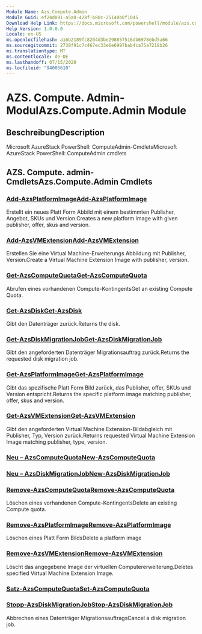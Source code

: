 ```yaml
---
Module Name: Azs.Compute.Admin
Module Guid: ef24d091-a5a0-428f-b80c-25140b0f1045
Download Help Link: https://docs.microsoft.com/powershell/module/azs.compute.admin
Help Version: 1.0.0.0
Locale: en-US
ms.openlocfilehash: a16b2189fc8204d3be298857516db6978ebd5a66
ms.sourcegitcommit: 2738f91c7c467ec33e6e6997bab4ca75a7218b26
ms.translationtype: MT
ms.contentlocale: de-DE
ms.lasthandoff: 07/15/2020
ms.locfileid: "94005610"
---
```

# <span data-ttu-id="1bf2f-101">AZS. Compute. Admin-Modul</span><span class="sxs-lookup"><span data-stu-id="1bf2f-101">Azs.Compute.Admin Module</span></span>
## <span data-ttu-id="1bf2f-102">Beschreibung</span><span class="sxs-lookup"><span data-stu-id="1bf2f-102">Description</span></span>
<span data-ttu-id="1bf2f-103">Microsoft AzureStack PowerShell: ComputeAdmin-Cmdlets</span><span class="sxs-lookup"><span data-stu-id="1bf2f-103">Microsoft AzureStack PowerShell: ComputeAdmin cmdlets</span></span>

## <span data-ttu-id="1bf2f-104">AZS. Compute. admin-Cmdlets</span><span class="sxs-lookup"><span data-stu-id="1bf2f-104">Azs.Compute.Admin Cmdlets</span></span>
### [<span data-ttu-id="1bf2f-105">Add-AzsPlatformImage</span><span class="sxs-lookup"><span data-stu-id="1bf2f-105">Add-AzsPlatformImage</span></span>](Add-AzsPlatformImage.md)
<span data-ttu-id="1bf2f-106">Erstellt ein neues Platt Form Abbild mit einem bestimmten Publisher, Angebot, SKUs und Version.</span><span class="sxs-lookup"><span data-stu-id="1bf2f-106">Creates a new platform image with given publisher, offer, skus and version.</span></span>

### [<span data-ttu-id="1bf2f-107">Add-AzsVMExtension</span><span class="sxs-lookup"><span data-stu-id="1bf2f-107">Add-AzsVMExtension</span></span>](Add-AzsVMExtension.md)
<span data-ttu-id="1bf2f-108">Erstellen Sie eine Virtual Machine-Erweiterungs Abbildung mit Publisher, Version.</span><span class="sxs-lookup"><span data-stu-id="1bf2f-108">Create a Virtual Machine Extension Image with publisher, version.</span></span>

### [<span data-ttu-id="1bf2f-109">Get-AzsComputeQuota</span><span class="sxs-lookup"><span data-stu-id="1bf2f-109">Get-AzsComputeQuota</span></span>](Get-AzsComputeQuota.md)
<span data-ttu-id="1bf2f-110">Abrufen eines vorhandenen Compute-Kontingents</span><span class="sxs-lookup"><span data-stu-id="1bf2f-110">Get an existing Compute Quota.</span></span>

### [<span data-ttu-id="1bf2f-111">Get-AzsDisk</span><span class="sxs-lookup"><span data-stu-id="1bf2f-111">Get-AzsDisk</span></span>](Get-AzsDisk.md)
<span data-ttu-id="1bf2f-112">Gibt den Datenträger zurück.</span><span class="sxs-lookup"><span data-stu-id="1bf2f-112">Returns the disk.</span></span>

### [<span data-ttu-id="1bf2f-113">Get-AzsDiskMigrationJob</span><span class="sxs-lookup"><span data-stu-id="1bf2f-113">Get-AzsDiskMigrationJob</span></span>](Get-AzsDiskMigrationJob.md)
<span data-ttu-id="1bf2f-114">Gibt den angeforderten Datenträger Migrationsauftrag zurück.</span><span class="sxs-lookup"><span data-stu-id="1bf2f-114">Returns the requested disk migration job.</span></span>

### [<span data-ttu-id="1bf2f-115">Get-AzsPlatformImage</span><span class="sxs-lookup"><span data-stu-id="1bf2f-115">Get-AzsPlatformImage</span></span>](Get-AzsPlatformImage.md)
<span data-ttu-id="1bf2f-116">Gibt das spezifische Platt Form Bild zurück, das Publisher, offer, SKUs und Version entspricht.</span><span class="sxs-lookup"><span data-stu-id="1bf2f-116">Returns the specific platform image matching publisher, offer, skus and version.</span></span>

### [<span data-ttu-id="1bf2f-117">Get-AzsVMExtension</span><span class="sxs-lookup"><span data-stu-id="1bf2f-117">Get-AzsVMExtension</span></span>](Get-AzsVMExtension.md)
<span data-ttu-id="1bf2f-118">Gibt den angeforderten Virtual Machine Extension-Bildabgleich mit Publisher, Typ, Version zurück.</span><span class="sxs-lookup"><span data-stu-id="1bf2f-118">Returns requested Virtual Machine Extension Image matching publisher, type, version.</span></span>

### [<span data-ttu-id="1bf2f-119">Neu – AzsComputeQuota</span><span class="sxs-lookup"><span data-stu-id="1bf2f-119">New-AzsComputeQuota</span></span>](New-AzsComputeQuota.md)


### [<span data-ttu-id="1bf2f-120">Neu – AzsDiskMigrationJob</span><span class="sxs-lookup"><span data-stu-id="1bf2f-120">New-AzsDiskMigrationJob</span></span>](New-AzsDiskMigrationJob.md)


### [<span data-ttu-id="1bf2f-121">Remove-AzsComputeQuota</span><span class="sxs-lookup"><span data-stu-id="1bf2f-121">Remove-AzsComputeQuota</span></span>](Remove-AzsComputeQuota.md)
<span data-ttu-id="1bf2f-122">Löschen eines vorhandenen Compute-Kontingents</span><span class="sxs-lookup"><span data-stu-id="1bf2f-122">Delete an existing Compute quota.</span></span>

### [<span data-ttu-id="1bf2f-123">Remove-AzsPlatformImage</span><span class="sxs-lookup"><span data-stu-id="1bf2f-123">Remove-AzsPlatformImage</span></span>](Remove-AzsPlatformImage.md)
<span data-ttu-id="1bf2f-124">Löschen eines Platt Form Bilds</span><span class="sxs-lookup"><span data-stu-id="1bf2f-124">Delete a platform image</span></span>

### [<span data-ttu-id="1bf2f-125">Remove-AzsVMExtension</span><span class="sxs-lookup"><span data-stu-id="1bf2f-125">Remove-AzsVMExtension</span></span>](Remove-AzsVMExtension.md)
<span data-ttu-id="1bf2f-126">Löscht das angegebene Image der virtuellen Computererweiterung.</span><span class="sxs-lookup"><span data-stu-id="1bf2f-126">Deletes specified Virtual Machine Extension Image.</span></span>

### [<span data-ttu-id="1bf2f-127">Satz-AzsComputeQuota</span><span class="sxs-lookup"><span data-stu-id="1bf2f-127">Set-AzsComputeQuota</span></span>](Set-AzsComputeQuota.md)


### [<span data-ttu-id="1bf2f-128">Stopp-AzsDiskMigrationJob</span><span class="sxs-lookup"><span data-stu-id="1bf2f-128">Stop-AzsDiskMigrationJob</span></span>](Stop-AzsDiskMigrationJob.md)
<span data-ttu-id="1bf2f-129">Abbrechen eines Datenträger Migrationsauftrags</span><span class="sxs-lookup"><span data-stu-id="1bf2f-129">Cancel a disk migration job.</span></span>

